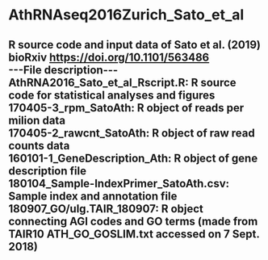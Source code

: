 # AthRNAseq2016Zurich_Sato_et_al
R source code and input data of Sato et al. (2019) bioRxiv https://doi.org/10.1101/563486  
---File description---  
AthRNA2016_Sato_et_al_Rscript.R: R source code for statistical analyses and figures  
170405-3_rpm_SatoAth: R object of reads per milion data  
170405-2_rawcnt_SatoAth: R object of raw read counts data  
160101-1_GeneDescription_Ath: R object of gene description file  
180104_Sample-IndexPrimer_SatoAth.csv: Sample index and annotation file  
180907_GO/ulg.TAIR_180907: R object connecting AGI codes and GO terms (made from TAIR10 ATH_GO_GOSLIM.txt accessed on 7 Sept. 2018)  
----------------------
